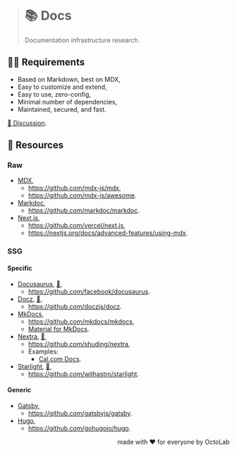 > # 📚 Docs
>
> Documentation infrastructure research.

## 🧑‍🔬 Requirements

- Based on Markdown, best on MDX,
- Easy to customize and extend,
- Easy to use, zero-config,
- Minimal number of dependencies,
- Maintained, secured, and fast.

[💬 Discussion](https://github.com/under-the-hood/docs/discussions/2).

## 🎁 Resources

### Raw

- [MDX](https://mdxjs.com/),
  - https://github.com/mdx-js/mdx,
  - https://github.com/mdx-js/awesome.
- [Markdoc](https://markdoc.dev/),
  - https://github.com/markdoc/markdoc.
- [Next.js](https://nextjs.org/),
  - https://github.com/vercel/next.js,
  - https://nextjs.org/docs/advanced-features/using-mdx.

### SSG

#### Specific

- [Docusaurus](https://docusaurus.io/), [🔬](src/docusaurus),
  - https://github.com/facebook/docusaurus.
- [Docz](https://www.docz.site/), [🔬](src/docz),
  - https://github.com/doczjs/docz.
- [MkDocs](https://www.mkdocs.org/),
  - https://github.com/mkdocs/mkdocs,
  - [Material for MkDocs](https://squidfunk.github.io/mkdocs-material/).
- [Nextra](https://nextra.site/), [🔬](src/nextra),
  - https://github.com/shuding/nextra,
  - Examples:
    - [Cal.com Docs](https://cal.com/docs).
- [Starlight](https://starlight.astro.build/), [🔬](src/starlight),
  - https://github.com/withastro/starlight.

#### Generic

- [Gatsby](https://www.gatsbyjs.org/),
  - https://github.com/gatsbyjs/gatsby.
- [Hugo](https://gohugo.io/),
  - https://github.com/gohugoio/hugo.

<p align="right">made with ❤️ for everyone by OctoLab</p>
